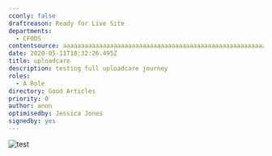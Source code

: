 ```yaml
---
cconly: false
draftreason: Ready for Live Site
departments:
  - CFODS
contentsource: aaaaaaaaaaaaaaaaaaaaaaaaaaaaaaaaaaaaaaaaaaaaaaaaaaaaaaaaaaaaaaaaaaaaaaaaaaaaaaaaaaaaaaaaaaaaaaaaaaaaaaaaaaaaaaaaaaaaaaaaaaaaaaaaaaaaaaaaaaaaaaaaaaaaaaaaaaaaaaaaaaaaaaaaaaaaaaaaaaaaaaaaaaaaaaaaaaaaaaaaaaaaaaaaaaaaaaaaaaaaaaaaaaaaaaaaaaaaaaaaaaa
date: 2020-05-11T18:32:26.495Z
title: uploadcare
description: testing full uploadcare journey
roles:
  - A Role
directory: Good Articles
priority: 0
author: anon
optimisedby: Jessica Jones
signedby: yes
---
```

![test](https://worth-ons-upload-test.s3.eu-west-2.amazonaws.com/562a8e87-df7b-46cd-b3c1-3720458fc766/Screenshot20200430at0842022.png "test")